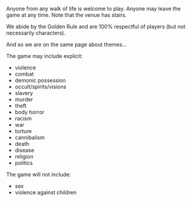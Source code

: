 ---
---
Anyone from any walk of life is welcome to play. Anyone may leave the game at any time. Note that the venue has stairs.

We abide by the Golden Rule and are 100% respectful of players (but not necessarily characters).

And so we are on the same page about themes...

The game may include explicit:
<ul>
<li>
violence
</li>
<li>
combat
</li>
<li>
demonic possession
</li>
<li>
occult/spirits/visions
</li>
<li>
slavery
</li>
<li>
murder
</li>
<li>
theft
</li>
<li>
body horror
</li>
<li>
racism
</li>
<li>
war
</li>
<li>
torture
</li>
<li>
cannibalism
</li>
<li>
death
</li>
<li>
disease
</li>
<li>
religion
</li>
<li>
politics
</li>
</ul>

The game will not include:
<ul>
<li>
sex
</li>
<li>
violence against children
</li>
<ul>

